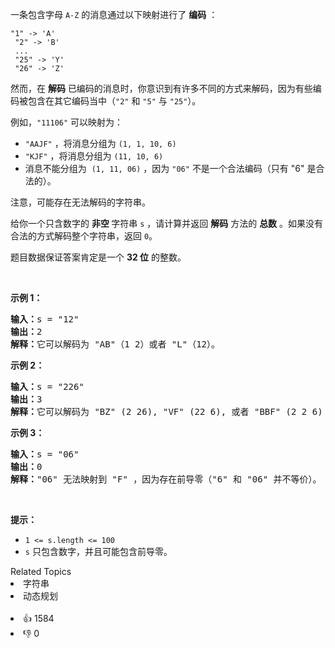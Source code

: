 <p>一条包含字母&nbsp;<code>A-Z</code> 的消息通过以下映射进行了 <strong>编码</strong> ：</p>

<p><code>"1" -&gt; 'A'<br /> "2" -&gt; 'B'<br /> ...<br /> "25" -&gt; 'Y'<br /> "26" -&gt; 'Z'</code></p>

<p>然而，在&nbsp;<strong>解码</strong> 已编码的消息时，你意识到有许多不同的方式来解码，因为有些编码被包含在其它编码当中（<code>"2"</code> 和 <code>"5"</code> 与 <code>"25"</code>）。</p>

<p>例如，<code>"11106"</code> 可以映射为：</p>

<ul> 
 <li><code>"AAJF"</code> ，将消息分组为 <code>(1, 1, 10, 6)</code></li> 
 <li><code>"KJF"</code> ，将消息分组为 <code>(11, 10, 6)</code></li> 
 <li>消息不能分组为&nbsp; <code>(1, 11, 06)</code> ，因为 <code>"06"</code>&nbsp;不是一个合法编码（只有 "6" 是合法的）。</li> 
</ul>

<p>注意，可能存在无法解码的字符串。</p>

<p>给你一个只含数字的 <strong>非空 </strong>字符串 <code>s</code> ，请计算并返回 <strong>解码</strong> 方法的 <strong>总数</strong> 。如果没有合法的方式解码整个字符串，返回 <code>0</code>。</p>

<p>题目数据保证答案肯定是一个 <strong>32 位</strong> 的整数。</p>

<p>&nbsp;</p>

<p><strong>示例 1：</strong></p>

<pre>
<strong>输入：</strong>s = "12"
<strong>输出：</strong>2
<strong>解释：</strong>它可以解码为 "AB"（1 2）或者 "L"（12）。
</pre>

<p><strong>示例 2：</strong></p>

<pre>
<strong>输入：</strong>s = "226"
<strong>输出：</strong>3
<strong>解释：</strong>它可以解码为 "BZ" (2 26), "VF" (22 6), 或者 "BBF" (2 2 6) 。
</pre>

<p><strong>示例 3：</strong></p>

<pre>
<strong>输入：</strong>s = "06"
<strong>输出：</strong>0
<strong>解释：</strong>"06" 无法映射到 "F" ，因为存在前导零（"6" 和 "06" 并不等价）。
</pre>

<p>&nbsp;</p>

<p><strong>提示：</strong></p>

<ul> 
 <li><code>1 &lt;= s.length &lt;= 100</code></li> 
 <li><code>s</code> 只包含数字，并且可能包含前导零。</li> 
</ul>

<div><div>Related Topics</div><div><li>字符串</li><li>动态规划</li></div></div><br><div><li>👍 1584</li><li>👎 0</li></div>